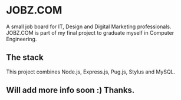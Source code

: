 # JOBZ.COM

A small job board for IT, Design and Digital Marketing professionals. JOBZ.COM is part of my final project to graduate myself in Computer Engineering.

## The stack

This project combines Node.js, Express.js, Pug.js, Stylus and MySQL.

## Will add more info soon :) Thanks.